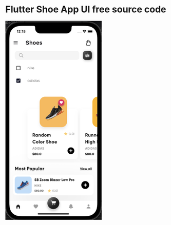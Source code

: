 # Flutter Shoe App UI free source code

<img width="300" alt="E-Commerce Mockup" src="./images/shop.png">

